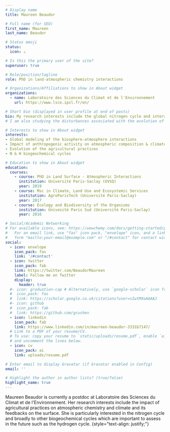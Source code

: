 ```yaml
---
# Display name
title: Maureen Beaudor

# Full name (for SEO)
first_name: Maureen
last_name: Beaudor

# Status emoji
status:
  icon: ☕️

# Is this the primary user of the site?
superuser: true

# Role/position/tagline
role: PhD in land-atmospheric chemistry interactions 

# Organizations/Affiliations to show in About widget
organizations:
  - name: Laboratoire des Sciences du Climat et de l'Environnement
    url: https://www.lsce.ipsl.fr/en/

# Short bio (displayed in user profile at end of posts)
bio: My research interests include the global nitrogen cycle and interactions at the interface between the surface and atmosphere.
# I am also studying the disturbances associated with the evolution of the agricultural practices and climate change.

# Interests to show in About widget
interests:
- Global modeling of the biosphere-atmosphere interactions
- Impact of anthropogenic activity on atmospheric composition & climate
- Evolution of the agricultural practices
- N & H biogeochemical cycles

# Education to show in About widget
education:
  courses:
    - course: PhD in Land Surface - Atmospheric Interactions
      institution: Université Paris-Saclay (UVSQ)
      year: 2019
    - course: Msc in Climate, Land Use and Ecosystemic Services
      institution: AgroParisTech (Université Paris-Saclay)
      year: 2017
    - course: Ecology and Biodiversity of the Organisms
      institution: Univesité Paris Sud (Université Paris-Saclay)
      year: 2016

# Social/Academic Networking
# For available icons, see: https://wowchemy.com/docs/getting-started/page-builder/#icons
#   For an email link, use "fas" icon pack, "envelope" icon, and a link in the
#   form "mailto:your-email@example.com" or "/#contact" for contact widget.
social:
  - icon: envelope
    icon_pack: fas
    link: '/#contact'
  - icon: twitter
    icon_pack: fab
    link: https://twitter.com/BeaudorMaureen
    label: Follow me on Twitter
    display:
      header: true
  #- icon: graduation-cap # Alternatively, use `google-scholar` icon from `ai` icon pack
  #  icon_pack: fas
  #  link: https://scholar.google.co.uk/citations?user=sIwtMXoAAAAJ
  #- icon: github
  #  icon_pack: fab
  #  link: https://github.com/gcushen
  - icon: linkedin
    icon_pack: fab
    link: https://www.linkedin.com/in/maureen-beaudor-3331b7147/
  # Link to a PDF of your resume/CV.
  # To use: copy your resume to `static/uploads/resume.pdf`, enable `ai` icons in `params.yaml`,
  # and uncomment the lines below.
  - icon: cv
    icon_pack: ai
    link: uploads/resume.pdf

# Enter email to display Gravatar (if Gravatar enabled in Config)
email: ''

# Highlight the author in author lists? (true/false)
highlight_name: true
---
```


Maureen Beaudor is currently a postdoc at Laboratoire des Sciences du Climat et de l'Environnement. Her research interests include the impact of agricultural practices on atmospheric chemistry and climate and its feedbacks on the surface.
She is particularly interested in the nitrogen cycle and broadly to other biogeochemical cycles which are important to assess in the future such as the hydrogen cycle.
{style="text-align: justify;"}
